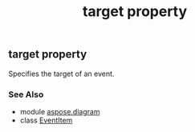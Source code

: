 ﻿---
title: target property
second_title: Aspose.Diagram for Python via .NET API References
description: 
type: docs
weight: 70
url: /python-net/aspose.diagram/eventitem/target/
is_root: false
---

## target property


Specifies the target of an event.

### See Also
* module [aspose.diagram](../../)
* class [EventItem](/diagram/python-net/aspose.diagram/eventitem)
